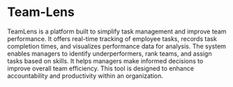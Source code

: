 # Team-Lens
TeamLens is a platform built to simplify task management and improve team performance. It offers real-time tracking of employee tasks, records task completion times, and visualizes performance data for analysis. The system enables managers to identify underperformers, rank teams, and assign tasks based on skills. It helps managers make informed decisions to improve overall team efficiency. This tool is designed to enhance accountability and productivity within an organization.
